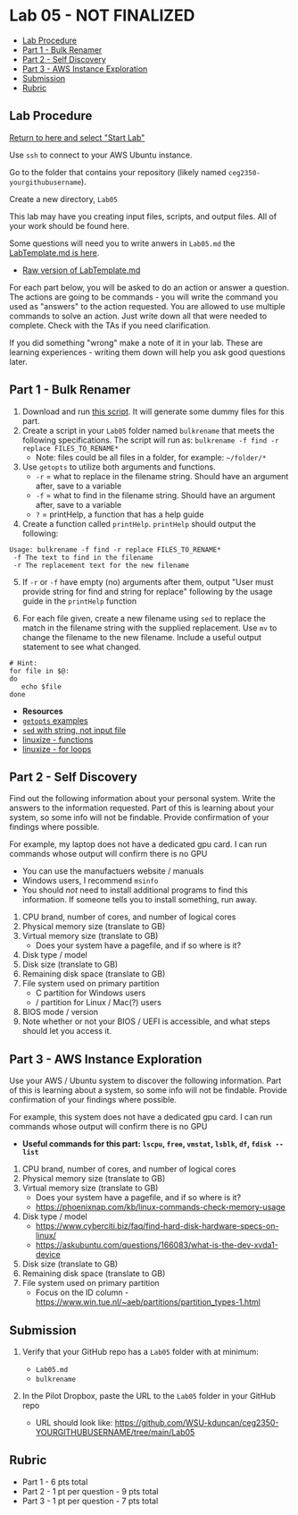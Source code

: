# Lab 05 - NOT FINALIZED

- [Lab Procedure](#Lab-Procedure)
- [Part 1 - Bulk Renamer](#Part-1---Bulk-Renamer)
- [Part 2 - Self Discovery](#Part-2---Self-Discovery)
- [Part 3 - AWS Instance Exploration](#Part-3---AWS-Instance-Exploration)
- [Submission](#Submission)
- [Rubric](#Rubric)

## Lab Procedure

[Return to here and select "Start Lab"](https://awsacademy.instructure.com/courses/13249/modules/items/1136419)

Use `ssh` to connect to your AWS Ubuntu instance.

Go to the folder that contains your repository (likely named `ceg2350-yourgithubusername`).

Create a new directory, `Lab05`

This lab may have you creating input files, scripts, and output files. All of your work should be found here.

Some questions will need you to write anwers in `Lab05.md` the [LabTemplate.md is here](LabTemplate.md).

- [Raw version of LabTemplate.md](https://raw.githubusercontent.com/pattonsgirl/Spring2022-CEG2350/main/Labs/Lab05/LabTemplate.md)

For each part below, you will be asked to do an action or answer a question. The actions are going to be commands - you will write the command you used as "answers" to the action requested. You are allowed to use multiple commands to solve an action. Just write down all that were needed to complete. Check with the TAs if you need clarification.

If you did something "wrong" make a note of it in your lab. These are learning experiences - writing them down will help you ask good questions later.

## Part 1 - Bulk Renamer

1. Download and run [this script](createfiles.sh). It will generate some dummy files for this part.
2. Create a script in your `Lab05` folder named `bulkrename` that meets the following specifications. The script will run as: `bulkrename -f find -r replace FILES_TO_RENAME*`
   - Note: files could be all files in a folder, for example: `~/folder/*`
3. Use `getopts` to utilize both arguments and functions.
   - `-r` = what to replace in the filename string. Should have an argument after, save to a variable
   - `-f` = what to find in the filename string. Should have an argument after, save to a variable
   - `?` = printHelp, a function that has a help guide
4. Create a function called `printHelp`. `printHelp` should output the following:

```
Usage: bulkrename -f find -r replace FILES_TO_RENAME*
 -f The text to find in the filename
 -r The replacement text for the new filename
```

5. If `-r` or `-f` have empty (no) arguments after them, output "User must provide string for find and string for replace" following by the usage guide in the `printHelp` function

6. For each file given, create a new filename using `sed` to replace the match in the filename string with the supplied replacement. Use `mv` to change the filename to the new filename. Include a useful output statement to see what changed.

```
# Hint:
for file in $@:
do
   echo $file
done
```

- **Resources**
- [`getopts` examples](https://linuxhint.com/bash_getopts_example/)
- [`sed` with string, not input file](https://stackoverflow.com/questions/13055889/sed-with-literal-string-not-input-file)
- [linuxize - functions](https://linuxize.com/post/bash-functions/)
- [linuxize - for loops](https://linuxize.com/post/bash-for-loop/)

## Part 2 - Self Discovery

Find out the following information about your personal system. Write the answers to the information requested. Part of this is learning about your system, so some info will not be findable. Provide confirmation of your findings where possible.

For example, my laptop does not have a dedicated gpu card. I can run commands whose output will confirm there is no GPU

- You can use the manufactuers website / manuals
- Windows users, I recommend `msinfo`
- You should _not_ need to install additional programs to find this information. If someone tells you to install something, run away.

1. CPU brand, number of cores, and number of logical cores
2. Physical memory size (translate to GB)
3. Virtual memory size (translate to GB)
   - Does your system have a pagefile, and if so where is it?
4. Disk type / model
5. Disk size (translate to GB)
6. Remaining disk space (translate to GB)
7. File system used on primary partition
   - C partition for Windows users
   - / partition for Linux / Mac(?) users
8. BIOS mode / version
9. Note whether or not your BIOS / UEFI is accessible, and what steps should let you access it.

## Part 3 - AWS Instance Exploration

Use your AWS / Ubuntu system to discover the following information. Part of this is learning about a system, so some info will not be findable. Provide confirmation of your findings where possible.

For example, this system does not have a dedicated gpu card. I can run commands whose output will confirm there is no GPU

- **Useful commands for this part: `lscpu`, `free`, `vmstat`, `lsblk`, `df`, `fdisk --list`**

1. CPU brand, number of cores, and number of logical cores
2. Physical memory size (translate to GB)
3. Virtual memory size (translate to GB)
   - Does your system have a pagefile, and if so where is it?
   - https://phoenixnap.com/kb/linux-commands-check-memory-usage
4. Disk type / model
   - https://www.cyberciti.biz/faq/find-hard-disk-hardware-specs-on-linux/
   - https://askubuntu.com/questions/166083/what-is-the-dev-xvda1-device
5. Disk size (translate to GB)
6. Remaining disk space (translate to GB)
7. File system used on primary partition
   - Focus on the ID column - https://www.win.tue.nl/~aeb/partitions/partition_types-1.html

## Submission

1. Verify that your GitHub repo has a `Lab05` folder with at minimum:

   - `Lab05.md`
   - `bulkrename`

2. In the Pilot Dropbox, paste the URL to the `Lab05` folder in your GitHub repo
   - URL should look like: https://github.com/WSU-kduncan/ceg2350-YOURGITHUBUSERNAME/tree/main/Lab05

## Rubric

- Part 1 - 6 pts total
- Part 2 - 1 pt per question - 9 pts total
- Part 3 - 1 pt per question - 7 pts total
